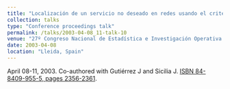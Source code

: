 ```yaml
---
title: "Localización de un servicio no deseado en redes usando el criterio anti-cent-dian"
collection: talks
type: "Conference proceedings talk"
permalink: /talks/2003-04-08_11-talk-10
venue: "27º Congreso Nacional de Estadística e Investigación Operativa (SEIO)"
date: 2003-04-08
location: "Lleida, Spain"
---
```

April 08-11, 2003. Co-authored with Gutiérrez J and Sicilia J.
[ISBN 84-8409-955-5, pages 2356-2361](https://dialnet.unirioja.es/servlet/articulo?codigo=1167661). 